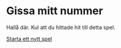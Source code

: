 Gissa mitt nummer
==================

Hallå där. Kul att du hittade hit till detta spel.

[Starta ett nytt spel](guess/init)
